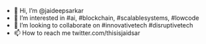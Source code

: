 - 👋 Hi, I’m @jaideepsarkar
- 👀 I’m interested in #ai, #blockchain, #scalablesystems, #lowcode
- 💞️ I’m looking to collaborate on #innovativetech #disruptivetech
- 📫 How to reach me twitter.com/thisisjaidsar

<!---
jaideepsarkar/jaideepsarkar is a ✨ special ✨ repository because its `README.md` (this file) appears on your GitHub profile.
You can click the Preview link to take a look at your changes.
--->
